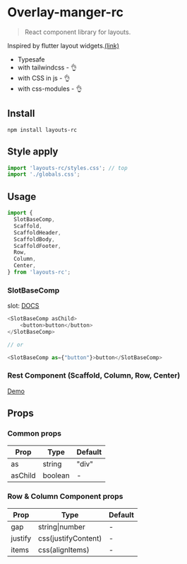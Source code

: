 # Overlay-manger-rc

> React component library for layouts.

Inspired by flutter layout widgets.[(link)](https://docs.flutter.dev/ui/widgets/layout)

- Typesafe
- with tailwindcss - 👌
- with CSS in js - 👌
- with css-modules - 👌

## Install

```shell
npm install layouts-rc
```

## Style apply

```typescript jsx
import 'layouts-rc/styles.css'; // top
import './globals.css';
```

## Usage

```typescript jsx
import {
  SlotBaseComp,
  Scaffold,
  ScaffoldHeader,
  ScaffoldBody,
  ScaffoldFooter,
  Row,
  Column,
  Center,
} from 'layouts-rc';
```

### SlotBaseComp

slot: [DOCS](https://www.radix-ui.com/primitives/docs/utilities/slot)

```typescript jsx
<SlotBaseComp asChild>
    <button>button</button>
</SlotBaseComp>

// or

<SlotBaseComp as={"button"}>button</SlotBaseComp>
```

### Rest Component (Scaffold, Column, Row, Center)

[Demo](https://layouts-rc-web.vercel.app)

## Props

### Common props

| Prop    | Type    | Default |
| ------- | ------- | ------- |
| as      | string  | "div"   |
| asChild | boolean | -       |

### Row & Column Component props

| Prop    | Type                | Default |
| ------- | ------------------- | ------- |
| gap     | string\|number      | -       |
| justify | css(justifyContent) | -       |
| items   | css(alignItems)     | -       |
